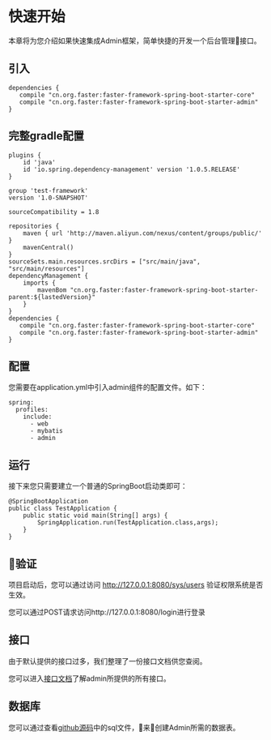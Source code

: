# 快速开始

本章将为您介绍如果快速集成Admin框架，简单快捷的开发一个后台管理接口。

## 引入


```
dependencies {
   compile "cn.org.faster:faster-framework-spring-boot-starter-core"
   compile "cn.org.faster:faster-framework-spring-boot-starter-admin"
}
```

## 完整gradle配置

```
plugins {
    id 'java'
    id 'io.spring.dependency-management' version '1.0.5.RELEASE'
}

group 'test-framework'
version '1.0-SNAPSHOT'

sourceCompatibility = 1.8

repositories {
    maven { url 'http://maven.aliyun.com/nexus/content/groups/public/' }
    mavenCentral()
}
sourceSets.main.resources.srcDirs = ["src/main/java", "src/main/resources"]
dependencyManagement {
    imports {
        mavenBom "cn.org.faster:faster-framework-spring-boot-starter-parent:${lastedVersion}"
    }
}
dependencies {
   compile "cn.org.faster:faster-framework-spring-boot-starter-core"
   compile "cn.org.faster:faster-framework-spring-boot-starter-admin"
}

```

## 配置

您需要在application.yml中引入admin组件的配置文件。如下：

```
spring:
  profiles:
    include:
      - web
      - mybatis
      - admin
```

## 运行

接下来您只需要建立一个普通的SpringBoot启动类即可：

```
@SpringBootApplication
public class TestApplication {
    public static void main(String[] args) {
        SpringApplication.run(TestApplication.class,args);
    }
}
```

## 验证

项目启动后，您可以通过访问
http://127.0.0.1:8080/sys/users
验证权限系统是否生效。

您可以通过POST请求访问http://127.0.0.1:8080/login进行登录

## 接口

由于默认提供的接口过多，我们整理了一份接口文档供您查阅。

您可以进入[接口文档](api-doc.md)了解admin所提供的所有接口。

## 数据库

您可以通过查看[github源码](https://github.com/faster-framework/faster-framework-admin/tree/master/db)中的sql文件，来创建Admin所需的数据表。

